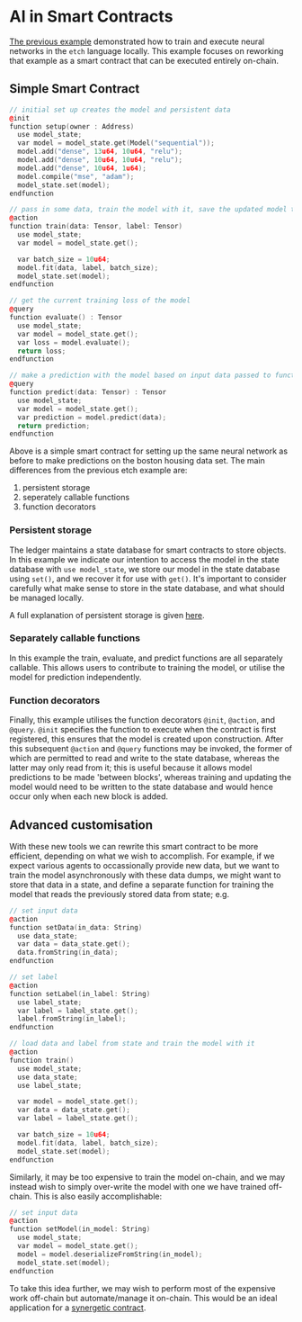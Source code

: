 # AI in Smart Contracts

<a href="/machine-learning/basic-etch-example" target=_blank>The previous example</a> demonstrated how to train and execute neural networks in the `etch` language locally. This example focuses on reworking that example as a smart contract that can be executed entirely on-chain.

## Simple Smart Contract

``` c++
// initial set up creates the model and persistent data
@init
function setup(owner : Address)
  use model_state;
  var model = model_state.get(Model("sequential"));
  model.add("dense", 13u64, 10u64, "relu");
  model.add("dense", 10u64, 10u64, "relu");
  model.add("dense", 10u64, 1u64);
  model.compile("mse", "adam");
  model_state.set(model);
endfunction

// pass in some data, train the model with it, save the updated model to state
@action
function train(data: Tensor, label: Tensor)
  use model_state;
  var model = model_state.get();

  var batch_size = 10u64;
  model.fit(data, label, batch_size);
  model_state.set(model);
endfunction

// get the current training loss of the model
@query
function evaluate() : Tensor
  use model_state;
  var model = model_state.get();
  var loss = model.evaluate();
  return loss;
endfunction

// make a prediction with the model based on input data passed to function
@query
function predict(data: Tensor) : Tensor
  use model_state;
  var model = model_state.get();
  var prediction = model.predict(data);
  return prediction;
endfunction

```

Above is a simple smart contract for setting up the same neural network as before to make predictions on the boston housing data set.
The main differences from the previous etch example are:

1. persistent storage
2. seperately callable functions
3. function decorators

### Persistent storage

The ledger maintains a state database for smart contracts to store objects. In this example we indicate our intention to access the model in the state database with `use model_state`, we store our model in the state database using `set()`, and we recover it for use with `get()`. It's important to consider carefully what make sense to store in the state database, and what should be managed locally.

A full explanation of persistent storage is given <a href="/etch-language/persistent-globals" target=_blank>here</a>.

### Separately callable functions

In this example the train, evaluate, and predict functions are all separately callable. This allows users to contribute to training the model, or utilise the model for prediction independently.

### Function decorators

Finally, this example utilises the function decorators `@init`, `@action`, and `@query`. `@init` specifies the function to execute when the contract is first registered, this ensures that the model is created upon construction. After this subsequent `@action` and `@query` functions may be invoked, the former of which are permitted to read and write to the state database, whereas the latter may only read from it; this is useful because it allows model predictions to be made 'between blocks', whereas training and updating the model would need to be written to the state database and would hence occur only when each new block is added.

## Advanced customisation

With these new tools we can rewrite this smart contract to be more efficient, depending on what we wish to accomplish. For example, if we expect various agents to occassionally provide new data, but we want to train the model asynchronously with these data dumps, we might want to store that data in a state, and define a separate function for training the model that reads the previously stored data from state; e.g.

``` c++
// set input data
@action
function setData(in_data: String)
  use data_state;
  var data = data_state.get();
  data.fromString(in_data);
endfunction

// set label
@action
function setLabel(in_label: String)
  use label_state;
  var label = label_state.get();
  label.fromString(in_label);
endfunction

// load data and label from state and train the model with it
@action
function train()
  use model_state;
  use data_state;
  use label_state;

  var model = model_state.get();
  var data = data_state.get();
  var label = label_state.get();

  var batch_size = 10u64;
  model.fit(data, label, batch_size);
  model_state.set(model);
endfunction
```

Similarly, it may be too expensive to train the model on-chain, and we may instead wish to simply over-write the model with one we have trained off-chain. This is also easily accomplishable:

``` c++
// set input data
@action
function setModel(in_model: String)
  use model_state;
  var model = model_state.get();
  model = model.deserializeFromString(in_model);
  model_state.set(model);
endfunction
```

To take this idea further, we may wish to perform most of the expensive work off-chain but automate/manage it on-chain. This would be an ideal application for a <a href="/machine-learning/synergetic-contract-example" target=_blank>synergetic contract</a>.

<br />
